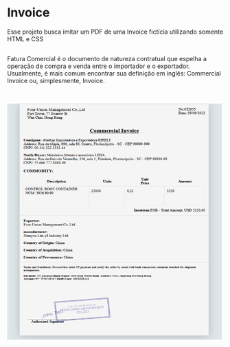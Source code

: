 ﻿# Invoice

Esse projeto busca imitar um PDF de uma Invoice fictícia utilizando somente HTML e CSS

##

Fatura Comercial é o documento de natureza contratual que espelha a operação de compra e venda entre o importador e o exportador. Usualmente, é mais comum encontrar sua definição em inglês: Commercial Invoice ou, simplesmente, Invoice.


​

<a href="url"><img src="https://github.com/alexandre-jr-94/Invoice/blob/main/Invoice.PNG" align="left" height="550" width="500" ></a> 
